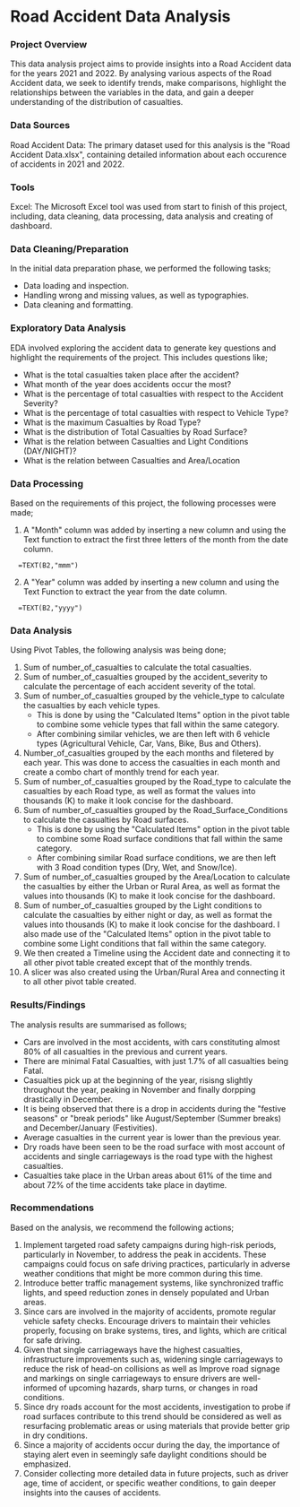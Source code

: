 # Road Accident Data Analysis

### Project Overview

This data analysis project aims to provide insights into a Road Accident data for the years 2021 and 2022. By analysing various aspects of the Road Accident data, we seek to identify trends, make comparisons, highlight the relationships between the variables in the data, and gain a deeper understanding of the distribution of casualties.

### Data Sources

Road Accident Data: The primary dataset used for this analysis is the "Road Accident Data.xlsx", containing detailed information about each occurence of accidents in 2021 and 2022.

### Tools

Excel: The Microsoft Excel tool was used from start to finish of this project, including, data cleaning, data processing, data analysis and creating of dashboard.

### Data Cleaning/Preparation

  In the initial data preparation phase, we performed the following tasks;
  - Data loading and inspection.
  - Handling wrong and missing values, as well as typographies.
  - Data cleaning and formatting.

### Exploratory Data Analysis

EDA involved exploring the accident data to generate key questions and highlight the requirements of the project. This includes questions like;
- What is the total casualties taken place after the accident?
- What month of the year does accidents occur the most?
- What is the percentage of total casualties with respect to the Accident Severity?
- What is the percentage of total casualties with respect to Vehicle Type?
- What is the maximum Casualties by Road Type?
- What is the distribution of Total Casualties by Road Surface?
- What is the relation between Casualties and Light Conditions (DAY/NIGHT)?
- What is the relation between Casualties and Area/Location

### Data Processing

Based on the requirements of this project, the following processes were made;
1. A "Month" column was added by inserting a new column and using the Text function to extract the first three letters of the month from the date column.
 ``` Excel Function
   =TEXT(B2,"mmm")
   ```
2. A "Year" column was added by inserting a new column and using the Text Function to extract the year from the date column.
 ``` Excel Function
   =TEXT(B2,"yyyy")
   ```

### Data Analysis

Using Pivot Tables, the following analysis was being done;
1. Sum of number_of_casualties to calculate the total casualties.
2. Sum of number_of_casualties grouped by the accident_severity to calculate the percentage of each accident severity of the total.
3. Sum of number_of_casualties grouped by the vehicle_type to calculate the casualties by each vehicle types.
   - This is done  by using the "Calculated Items" option in the pivot table to combine some vehicle types that fall within the same category.
   - After combining similar vehicles, we are then left with 6 vehicle types (Agricultural Vehicle, Car, Vans, Bike, Bus and Others).
4. Number_of_casualties grouped by the each months and filetered by each year. This was done to access the casualties in each month and create a combo chart of monthly trend for each year.
5. Sum of number_of_casualties grouped by the Road_type to calculate the casualties by each Road type, as well as format the values into thousands (K) to make it look concise for the dashboard.
6. Sum of number_of_casualties grouped by the Road_Surface_Conditions to calculate the casualties by Road surfaces.
   - This is done  by using the "Calculated Items" option in the pivot table to combine some Road surface conditions that fall within the same category.
   - After combining similar Road surface conditions, we are then left with 3 Road condition types (Dry, Wet, and Snow/Ice).
7. Sum of number_of_casualties grouped by the Area/Location to calculate the casualties by either the Urban or Rural Area, as well as format the values into thousands (K) to make it look concise for the dashboard.
8. Sum of number_of_casualties grouped by the Light conditions to calculate the casualties by either night or day, as well as format the values into thousands (K) to make it look concise for the dashboard. I also made use of the "Calculated Items" option in the pivot table to combine some Light conditions that fall within the same category.
9. We then created a Timeline using the Accident date and connecting it to all other pivot table created except that of the monthly trends.
10. A slicer was also created using the Urban/Rural Area and connecting it to all other pivot table created.

### Results/Findings

The analysis results are summarised as follows;
- Cars are involved in the most accidents, with cars constituting almost 80% of all casualties in the previous and current years.
- There are minimal Fatal Casualties, with just 1.7% of all casualties being Fatal.
- Casualties pick up at the beginning of the year, risisng slightly throughout the year, peaking in November and finally dorpping drastically in December.
- It is being observed that there is a drop in accidents during the "festive seasons" or "break periods" like August/September (Summer breaks) and December/January (Festivities).
- Average casualties in the current year is lower than the previous year.
- Dry roads have been seen to be the road surface with most account of accidents and single carriageways is the road type with the highest casualties.
- Casualties take place in the Urban areas about 61% of the time and about 72% of the time accidents take place in daytime.

### Recommendations

Based on the analysis, we recommend the following actions;
1. Implement targeted road safety campaigns during high-risk periods, particularly in November, to address the peak in accidents. These campaigns could focus on safe driving practices, particularly in adverse weather conditions that might be more common during this time.
2. Introduce better traffic management systems, like synchronized traffic lights, and speed reduction zones in densely populated and Urban areas.
3. Since cars are involved in the majority of accidents, promote regular vehicle safety checks. Encourage drivers to maintain their vehicles properly, focusing on brake systems, tires, and lights, which are critical for safe driving.
4. Given that single carriageways have the highest casualties, infrastructure improvements such as, widening single carriageways to reduce the risk of head-on collisions as well as Improve road signage and markings on single carriageways to ensure drivers are well-informed of upcoming hazards, sharp turns, or changes in road conditions.
5. Since dry roads account for the most accidents, investigation to probe if road surfaces contribute to this trend should be considered as well as resurfacing problematic areas or using materials that provide better grip in dry conditions.
6. Since a majority of accidents occur during the day, the importance of staying alert even in seemingly safe daylight conditions should be emphasized.
7. Consider collecting more detailed data in future projects, such as driver age, time of accident, or specific weather conditions, to gain deeper insights into the causes of accidents.

